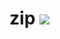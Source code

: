 # zip [![](https://travis-ci.org/kdheepak/zip.svg?branch=master)](https://travis-ci.org/kdheepak/zip/branches)



